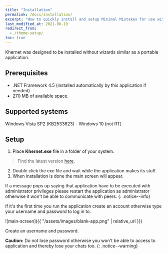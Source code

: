```yaml
---
title: "Installation"
permalink: /docs/installation/
excerpt: "How to quickly install and setup Minimal Mistakes for use with GitHub Pages."
last_modified_at: 2021-06-19
redirect_from:
  - /theme-setup/
toc: true
---
```


Khernet was designed to be installed without wizards similar as a portable application.

## Prerequisites

- .NET Framework 4.5 (installed automatically by this application if needed)
- 270 MB of available space.

## Supported systems
Windows Vista SP2 (KB2533623) - Windows 10 (not RT)

## Setup

1. Place **Khernet.exe** file in a folder of your system.
> Find the latest version [here](https://github.com/lemalcs/Khernet).
2. Double click the exe file and wait while the application makes its stuff.
4. When installation is done the main screen will appear.

If a message pops up saying that application have to be executed with administrator privileges 
please restart the application as administrator otherwise it won't be able to communicate with peers.
{: .notice--info}

If it's the first time you run the application create an account otherwise type your username and password to log in to.

![main-screen]({{ "/assets/images/blank-app.png" | relative_url }})

Create an username and password.

**Caution:** Do not lose password otherwise you won't be able to access to application and thereby lose your chats too.
{: .notice--warning}